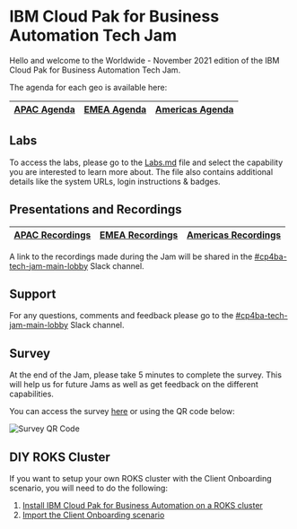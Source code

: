 # IBM Cloud Pak for Business Automation Tech Jam


Hello and welcome to the Worldwide - November 2021 edition of the IBM Cloud Pak for Business Automation Tech Jam. 

The agenda for each geo is available here:

| [APAC Agenda](/Presentations%20%26%20Recordings/APAC/November%202021/%5BCP4BA%20Tech%20Jam%202021.11.16%5D%20APAC%20Agenda.pdf) | [EMEA Agenda](/Presentations%20%26%20Recordings/EMEA/November%202021/%5BCP4BA%20Tech%20Jam%202021.11.16%5D%20EMEA%20Agenda.pdf) | [Americas Agenda](/Presentations%20&%20Recordings/Americas/March%202022/%5BCP4BA%20Tech%20Jam%202022.03.08%5D%20Americas%20Agenda.pdf) |
| ------------------------------------------------------------ | ------------------------------------------------------------ | ------------------------------------------------------------ |

## Labs

To access the labs, please go to the [Labs.md](/Labs.md) file and select the capability you are interested to learn more about. The file also contains additional details like the system URLs, login instructions & badges.

## Presentations and Recordings

| [APAC Recordings](https://github.com/IBM/cp4ba-tech-jam/blob/main/Presentations%20%26%20Recordings/APAC/November%202021) | [EMEA Recordings](https://github.com/IBM/cp4ba-tech-jam/blob/main/Presentations%20%26%20Recordings/EMEA/November%202021) | [Americas Recordings](https://github.com/IBM/cp4ba-tech-jam/blob/main/Presentations%20%26%20Recordings/Americas/November%202021) |
| ------------------------------------------------------------ | ------------------------------------------------------------ | ------------------------------------------------------------ |

A link to the recordings made during the Jam will be shared in the [#cp4ba-tech-jam-main-lobby](https://ibm-cloudpak-partners.slack.com/archives/C02LMFX8XHA) Slack channel.

## Support

For any questions, comments and feedback please go to the [#cp4ba-tech-jam-main-lobby](https://ibm-cloudpak-partners.slack.com/archives/C02LMFX8XHA) Slack channel.

## Survey

At the end of the Jam, please take 5 minutes to complete the survey. This will help us for future Jams as well as get feedback on the different capabilities.

You can access the survey [here](https://www.surveymonkey.com/r/CP4BATechJam2021) or using the QR code below:

![Survey QR Code](survery-qrcode.png)

## DIY ROKS Cluster

If you want to setup your own ROKS cluster with the Client Onboarding scenario, you will need to do the following:

1. [Install IBM Cloud Pak for Business Automation on a ROKS cluster](https://github.com/IBM/cp4ba-rapid-deployment)
2. [Import the Client Onboarding scenario](https://github.com/IBM/cp4ba-client-onboarding-scenario)

